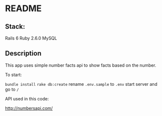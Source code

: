 # README

Stack:
-------
Rails 6
Ruby 2.6.0
MySQL

Description
-----------

This app uses simple number facts api to show facts based on the number.

To start:

`bundle install`
`rake db:create`
rename `.env.sample` to `.env`
start server and go to  `/`


API used in this code:

http://numbersapi.com/